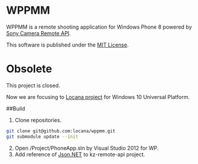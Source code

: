 WPPMM
=====
WPPMM is a remote shooting application for Windows Phone 8 powered by [Sony Camera Remote API](http://developer.sony.com/develop/cameras/).

This software is published under the [MIT License](http://opensource.org/licenses/mit-license.php).

# Obsolete

This project is closed.

Now we are focusing to [Locana project](https://github.com/locana/locana) for Windows 10 Universal Platform.

##Build
1. Clone repositories.

 ``` bash
 git clone git@github.com:locana/wppmm.git
 git submodule update --init
 ```

2. Open /Project/PhoneApp.sln by Visual Studio 2012 for WP.
3. Add reference of [Json.NET](https://github.com/JamesNK/Newtonsoft.Json) to kz-remote-api project.

